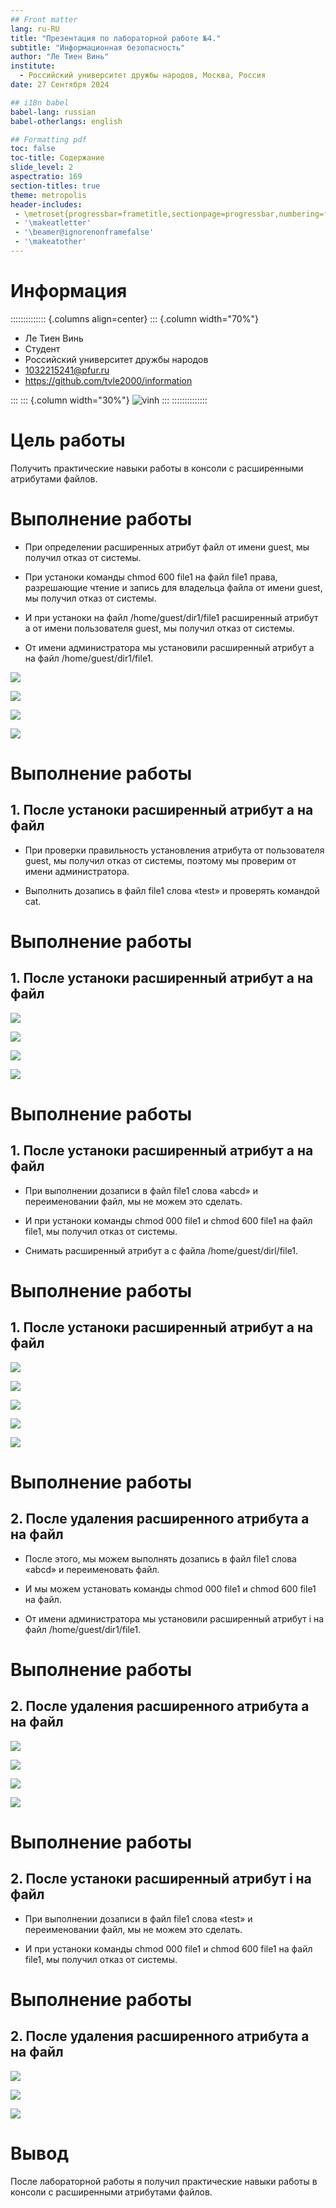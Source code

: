 ```yaml
---
## Front matter
lang: ru-RU
title: "Презентация по лабораторной работе №4."
subtitle: "Информационная безопасность"
author: "Ле Тиен Винь"
institute:
  - Российский университет дружбы народов, Москва, Россия
date: 27 Сентября 2024

## i18n babel
babel-lang: russian
babel-otherlangs: english

## Formatting pdf
toc: false
toc-title: Содержание
slide_level: 2
aspectratio: 169
section-titles: true
theme: metropolis
header-includes:
 - \metroset{progressbar=frametitle,sectionpage=progressbar,numbering=fraction}
 - '\makeatletter'
 - '\beamer@ignorenonframefalse'
 - '\makeatother'
---
```


# Информация
:::::::::::::: {.columns align=center}
::: {.column width="70%"}
  * Ле Тиен Винь
  * Cтудент
  * Российский университет дружбы народов
  * [1032215241@pfur.ru](mailto:1032215241@rudn.ru)
  * https://github.com/tvle2000/information
  
:::
::: {.column width="30%"}
![vinh](https://drive.google.com/uc?id=16gkH5LKam4Z6CnnP_-wumWu7WuMxGicx)
:::
::::::::::::::


# Цель работы

Получить практические навыки работы в консоли с расширенными атрибутами файлов.

# Выполнение работы

- При определении расширенных атрибут файл от имени guest, мы получил отказ от системы.

- При устаноки команды chmod 600 file1 на файл file1 права, разрешающие чтение и запись для владельца файла от имени guest, мы получил отказ от системы.
  
- И при устаноки на файл /home/guest/dir1/file1 расширенный атрибут a от имени пользователя guest, мы получил отказ от системы.

- От имени администратора мы установили расширенный атрибут a на файл /home/guest/dir1/file1.

![](https://drive.google.com/uc?id=17gAfpVGLezTWbSSwXD8RCqTxmIVXKg4t)

![](https://drive.google.com/uc?id=16ovBhK-AkcuF4Cj6roXQH3T_6h03xfOZ)

![](https://drive.google.com/uc?id=1K28h_MiaJNCopPpnoQpDXb0fKkgrHSLY)

![](https://drive.google.com/uc?id=1RCDOUCGqweE631M3yjJsdGzLCs8vGX3j)

#  Выполнение работы
## 1. После устаноки расширенный атрибут a на файл

- При проверки правильность установления атрибута от пользователя guest, мы получил отказ от системы, поэтому мы проверим от имени администратора.

- Выполнить дозапись в файл file1 слова «test» и проверять командой cat.

# Выполнение работы
## 1. После устаноки расширенный атрибут a на файл

![](https://drive.google.com/uc?id=1khpgkwUDoY7QfOnASzwBYA70hvr2we6I)

![](https://drive.google.com/uc?id=1dEaxPBHiRA3Oe4r_rnCQcPjtoRltgKIz)

![](https://drive.google.com/uc?id=1v2wkiRz-cbNXWcK1Pb-0KGCqRvNRk9nG)

![](https://drive.google.com/uc?id=14qKDYkm9ZGvB7m2Pm1OV6n_zU53kCTMg)

#  Выполнение работы
## 1. После устаноки расширенный атрибут a на файл

- При выполнении дозаписи в файл file1 слова «abcd» и переименовании файл, мы не можем это сделать.

- И при устаноки команды chmod 000 file1 и chmod 600 file1 на файл file1, мы получил отказ от системы.

- Снимать расширенный атрибут a с файла /home/guest/dirl/file1.

#  Выполнение работы
## 1. После устаноки расширенный атрибут a на файл

![](https://drive.google.com/uc?id=1wWmELFnf_eGDGzSXnBiib-6eq_Tuvh80)

![](https://drive.google.com/uc?id=1akxrk8_uYefZf24BXDkYI0ud9RlWMLiv)

![](https://drive.google.com/uc?id=1dKWfHVU8Ztq3_RoEvn7pk5b_lYyY57YN)

![](https://drive.google.com/uc?id=1cZc-J4uxdrlqbtc0uLvCpFWR02ihaM9s)

![](https://drive.google.com/uc?id=1bDH1iGQKFkg2F7yOKO5s_PLStNr9B7Zj)

# Выполнение работы
## 2. После удаления расширенного атрибута a на файл

- После этого, мы можем выполнять дозапись в файл file1 слова «abcd» и переименовать файл.

- И мы можем установать команды chmod 000 file1 и chmod 600 file1 на файл.

- От имени администратора мы установили расширенный атрибут i на файл /home/guest/dir1/file1.

# Выполнение работы
## 2. После удаления расширенного атрибута a на файл

![](https://drive.google.com/uc?id=1mCfML857GrUAguyOCNn1cotBlsN1Hsk7)

![](https://drive.google.com/uc?id=1pbm4F0IkZf_5y9j9U584R9XEkhX3_Jxl)

![](https://drive.google.com/uc?id=1pWR66zPyMWR5HJVlbcGT_8deyirW33uT)

![](https://drive.google.com/uc?id=16IgGkZzXURgeUd0SqYwtdLnE6sTLmbsS)

#  Выполнение работы
## 2. После устаноки расширенный атрибут i на файл

- При выполнении дозаписи в файл file1 слова «test» и переименовании файл, мы не можем это сделать.

- И при устаноки команды chmod 000 file1 и chmod 600 file1 на файл file1, мы получил отказ от системы.

#  Выполнение работы
## 2. После удаления расширенного атрибута a на файл

![](https://drive.google.com/uc?id=1V5T6o0ktDUCRQhdq5_iAs16tFToptiGk)

![](https://drive.google.com/uc?id=1mFlojFrkcn1KOx6qEPNqdqrpFmcirsWJ)

![](https://drive.google.com/uc?id=1GTrsVhL4Ov7_BteujjOdi4XD7tB6wu-X)

#  Вывод

После лабораторной работы я получил практические навыки работы в консоли с расширенными атрибутами файлов.

